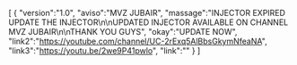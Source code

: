 [ { "version":"1.0", "aviso":"MVZ JUBAIR", "massage":"INJECTOR EXPIRED UPDATE THE INJECTOR\n\nUPDATED INJECTOR AVAILABLE ON CHANNEL MVZ JUBAIR\n\nTHANK YOU GUYS", "okay":"UPDATE NOW", "link2":"https://youtube.com/channel/UC-2rExq5AlBbsGkymNfeaNA", "link3":"https://youtu.be/2we9P41pwlo", "link":"" } ]
